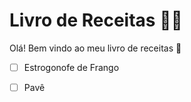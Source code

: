 # Livro de Receitas :woman_cook: 

Olá! Bem vindo ao meu livro de receitas :wave:

- [ ] Estrogonofe de Frango

- [ ] Pavê

  

